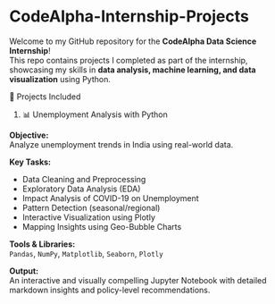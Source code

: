 # CodeAlpha-Internship-Projects

Welcome to my GitHub repository for the **CodeAlpha Data Science Internship**!  
This repo contains projects I completed as part of the internship, showcasing my skills in **data analysis, machine learning, and data visualization** using Python.

📁 Projects Included

1. 📊 Unemployment Analysis with Python

**Objective:**  
Analyze unemployment trends in India using real-world data.

**Key Tasks:**
- Data Cleaning and Preprocessing
- Exploratory Data Analysis (EDA)
- Impact Analysis of COVID-19 on Unemployment
- Pattern Detection (seasonal/regional)
- Interactive Visualization using Plotly
- Mapping Insights using Geo-Bubble Charts

**Tools & Libraries:**  
`Pandas`, `NumPy`, `Matplotlib`, `Seaborn`, `Plotly`

**Output:**  
An interactive and visually compelling Jupyter Notebook with detailed markdown insights and policy-level recommendations.
